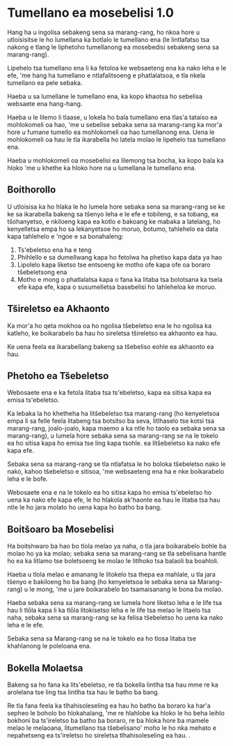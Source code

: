 # Tumellano ea mosebelisi 1.0

Hang ha u ingolisa sebakeng sena sa marang-rang, ho nkoa hore u utloisisitse le ho lumellana ka botlalo le tumellano ena (le lintlafatso tsa nakong e tlang le liphetoho tumellanong ea mosebedisi sebakeng sena sa marang-rang).

Lipehelo tsa tumellano ena li ka fetoloa ke websaeteng ena ka nako leha e le efe, 'me hang ha tumellano e ntlafalitsoeng e phatlalatsoa, ​​e tla nkela tumellano ea pele sebaka.

Haeba u sa lumellane le tumellano ena, ka kopo khaotsa ho sebelisa websaete ena hang-hang.

Haeba u le lilemo li tlaase, u lokela ho bala tumellano ena tlas'a tataiso ea mohlokomeli oa hao, 'me u sebelise sebaka sena sa marang-rang ka mor'a hore u fumane tumello ea mohlokomeli oa hao tumellanong ena. Uena le mohlokomeli oa hau le tla ikarabella ho latela molao le lipehelo tsa tumellano ena.

Haeba u mohlokomeli oa mosebelisi ea lilemong tsa bocha, ka kopo bala ka hloko 'me u khethe ka hloko hore na u lumellana le tumellano ena.

## Boithorollo

U utloisisa ka ho hlaka le ho lumela hore sebaka sena sa marang-rang se ke ke sa ikarabella bakeng sa tšenyo leha e le efe e tobileng, e sa tobang, ea tšohanyetso, e nkiloeng kapa ea kotlo e bakoang ke mabaka a latelang, ho kenyelletsa empa ho sa lekanyetsoe ho moruo, botumo, tahlehelo ea data kapa tahlehelo e 'ngoe e sa bonahaleng:

1. Ts'ebeletso ena ha e teng
1. Phihlello e sa dumellwang kapa ho fetolwa ha phetiso kapa data ya hao
1. Lipolelo kapa liketso tse entsoeng ke motho ofe kapa ofe oa boraro tšebeletsong ena
1. Motho e mong o phatlalatsa kapa o fana ka litaba tsa bolotsana ka tsela efe kapa efe, kapa o susumelletsa basebelisi ho lahleheloa ke moruo.

## Tšireletso ea Akhaonto

Ka mor'a ho qeta mokhoa oa ho ngolisa tšebeletso ena le ho ngolisa ka katleho, ke boikarabelo ba hau ho sireletsa tšireletso ea akhaonto ea hau.

Ke uena feela ea ikarabellang bakeng sa tšebeliso eohle ea akhaonto ea hau.

## Phetoho ea Tšebeletso

Webosaete ena e ka fetola litaba tsa ts'ebeletso, kapa ea sitisa kapa ea emisa ts'ebeletso.

Ka lebaka la ho khetheha ha litšebeletso tsa marang-rang (ho kenyeletsoa empa li sa felle feela litabeng tsa botsitso ba seva, litlhaselo tse kotsi tsa marang-rang, joalo-joalo, kapa maemo a ka ntle ho taolo ea sebaka sena sa marang-rang), u lumela hore sebaka sena sa marang-rang se na le tokelo ea ho sitisa kapa ho emisa tse ling kapa tsohle. ea litšebeletso ka nako efe kapa efe.

Sebaka sena sa marang-rang se tla ntlafatsa le ho boloka tšebeletso nako le nako, kahoo tšebeletso e sitisoa, 'me websaeteng ena ha e nke boikarabelo leha e le bofe.

Webosaete ena e na le tokelo ea ho sitisa kapa ho emisa ts'ebeletso ho uena ka nako efe kapa efe, le ho hlakola ak'haonte ea hau le litaba tsa hau ntle le ho jara molato ho uena kapa ho batho ba bang.

## Boitšoaro ba Mosebelisi

Ha boitshwaro ba hao bo tlola melao ya naha, o tla jara boikarabelo bohle ba molao ho ya ka molao; sebaka sena sa marang-rang se tla sebelisana hantle ho ea ka litlamo tse boletsoeng ke molao le litlhoko tsa balaoli ba boahloli.

Haeba u tlola melao e amanang le litokelo tsa thepa ea mahlale, u tla jara tšenyo e bakiloeng ho ba bang (ho kenyeletsoa le sebaka sena sa Marang-rang) u le mong, 'me u jare boikarabelo bo tsamaisanang le bona ba molao.

Haeba sebaka sena sa marang-rang se lumela hore liketso leha e le life tsa hau li tlōla kapa li ka tlōla litokisetso leha e le life tsa melao le litaelo tsa naha, sebaka sena sa marang-rang se ka felisa tšebeletso ho uena ka nako leha e le efe.

Sebaka sena sa Marang-rang se na le tokelo ea ho tlosa litaba tse khahlanong le poleloana ena.

## Bokella Molaetsa

Bakeng sa ho fana ka lits'ebeletso, re tla bokella lintlha tsa hau mme re ka arolelana tse ling tsa lintlha tsa hau le batho ba bang.

Re tla fana feela ka tlhahisoleseling ea hau ho batho ba boraro ka har'a sepheo le boholo bo hlokahalang, 'me re hlahlobe ka hloko le ho beha leihlo bokhoni ba ts'ireletso ba batho ba boraro, re ba hloka hore ba mamele melao le melaoana, litumellano tsa tšebelisano' moho le ho nka mehato e nepahetseng ea ts'ireletso ho sireletsa tlhahisoleseling ea hau. .
